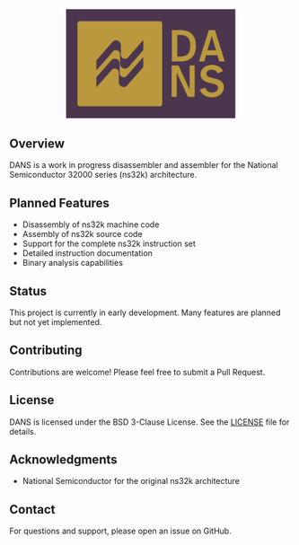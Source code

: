 <div align="center">
  <img src="logo.svg" alt="dans logo" width="60%"/>
</div>

## Overview

DANS is a work in progress disassembler and assembler for the National Semiconductor 32000 series (ns32k) architecture.

## Planned Features

- Disassembly of ns32k machine code
- Assembly of ns32k source code
- Support for the complete ns32k instruction set
- Detailed instruction documentation
- Binary analysis capabilities

## Status

This project is currently in early development. Many features are planned but not yet implemented.

## Contributing

Contributions are welcome! Please feel free to submit a Pull Request.

## License

DANS is licensed under the BSD 3-Clause License. See the [LICENSE](LICENSE) file for details.

## Acknowledgments

- National Semiconductor for the original ns32k architecture

## Contact

For questions and support, please open an issue on GitHub.

